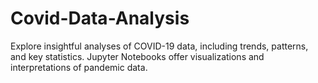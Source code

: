 # Covid-Data-Analysis
Explore insightful analyses of COVID-19 data, including trends, patterns, and key statistics. Jupyter Notebooks offer visualizations and interpretations of pandemic data. 
